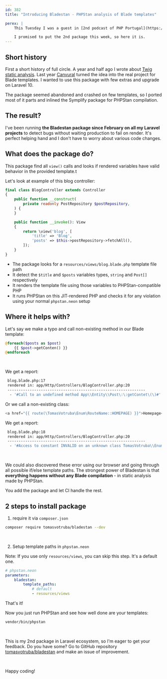 ```yaml
---
id: 382
title: "Introducing Bladestan - PHPStan analysis of Blade templates"

perex: |
    This Tuesday I was a guest in [2nd podcast of PHP Portugal](https://twitter.com/VotrubaT/status/1639241043248836610) folks. It was fun as always and apart GPT questions, I got asked about the Laravel open-source packages like [Punchcard](https://github.com/tomasVotruba/punchcard).

    I promised to put the 2nd package this week, so here it is.
---
```


## Short history

First a short history of full circle. A year and half ago I wrote about [Twig static analysis](/blog/stamp-static-analysis-of-templates/). Last year [Canvural](https://github.com/canvural) turned the idea into the real project for Blade templates. I wanted to use this package with few extras and upgrade on Laravel 10.

The package seemed abandoned and crashed on few templates, so I ported most of it parts and inlined the Symplify package for PHPStan compilation.

## The result?

I've been running **the Bladestan package since February on all my Laravel projects** to detect bugs without waiting production to fail on render. It's perfect helping hand and I don't have to worry about various code changes.

## What does the package do?

This package find all `view()` calls and looks if rendered variables have valid behavior in the provided template.t

Let's look at example of this blog controller:

```php
final class BlogController extends Controller
{
    public function __construct(
        private readonly PostRepository $postRepository,
    ) {
    }

    public function __invoke(): View
    {
        return \view('blog', [
            'title' => 'Blog',
            'posts' => $this->postRepository->fetchAll(),
        ]);
    }
}
```

* The package looks for a `resources/views/blog.blade.php` template file path
* It detect the `$title` and `$posts` variables types, `string` and `Post[]` respectively
* It renders the template file using those variables to PHPStan-compatible PHP
* It runs PHPStan on this JIT-rendered PHP and checks it for any violation using your normal `phpstan.neon` setup

## Where it helps with?

Let's say we make a typo and call non-existing method in our Blade template:

```php
@foreach($posts as $post)
    {{ $post->getConten() }}
@endforeach
```

<br>

We get a report:

```bash
 blog.blade.php:17
 rendered in: app/Http/Controllers/BlogController.php:20
 --------------------------------------------------------------
  - '#Call to an undefined method App\\Entity\\Post\:\:getContet\(\)#'
 ```


Or we call a non-existing class:

```php
<a href="{{ route(\TomasVotruba\Enum\RouteName::HOMEPAGE) }}">Homepage</a>
```

We get a report:

```bash
 blog.blade.php:18
 rendered in: app/Http/Controllers/BlogController.php:20
 --------------------------------------------------------------
  - '#Access to constant INVALID on an unknown class TomasVotruba\\Enum\\RouteName#'
```

<br>

We could also discovered these error using our browser and going through all possible if/else template paths. The strongest power of Bladestan is that **everything happens without any Blade compilation** - in static analysis made by PHPStan.

You add the package and let CI handle the rest.


## 2 steps to install package

1. require it via `composer.json`

```bash
composer require tomasvotruba/bladestan --dev
```

<br>

2. Setup template paths in `phpstan.neon`

Note: If you use only `resources/views`, you can skip this step. It's a default one.

```yaml
# phpstan.neon
parameters:
    bladestan:
        template_paths:
            # default
            - resources/views
```

That's it!

Now you just run PHPStan and see how well done are your templates:

```bash
vendor/bin/phpstan
```

<br>


This is my 2nd package in Laravel ecosystem, so I'm eager to get your feedback. Do you have some? Go to GitHub repository [tomasvotruba/bladestan](https://github.com/tomasVotruba/bladestan) and make an issue of improvement.


<br>

Happy coding!

